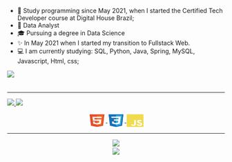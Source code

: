 - 🚀 Study programming since May 2021, when I started the Certified Tech Developer course at Digital House Brazil;
- 🎲 Data Analyst
- 🎓 Pursuing a degree in Data Science
- ✨ In May 2021 when I started my transition to Fullstack Web. 
- 💻 I am currently studying: SQL, Python, Java, Spring, MySQL, Javascript, Html, css;
</div>
  <img src="https://estruyf-github.azurewebsites.net/api/VisitorHit?user=ivanDourado&repo=ivanDourado&countColorcountColor&style=flat">
<div><br>

<hr>
<div>
  <a href="[[[https://github.com/ivanDourado](https://github.com/ivanDourado)](https://github.com/ivanDourado)](https://github.com/ivanDourado)">
  <img height="180em" src="https://github-readme-stats.vercel.app/api/top-langs/?username=ivanDourado&layout=compact&langs_count=7&theme=dracula"/>
  <img height="180em" src="https://github-readme-stats.vercel.app/api?username=ivanDourado&show_icons=true&theme=dracula&include_all_commits=true&count_private=true"/>
</div>
<div id="techs" style="display: inline_block" align="center"><br>
  <img align="center" alt="HTML" height="30" width="40" src="https://raw.githubusercontent.com/devicons/devicon/master/icons/html5/html5-original.svg">
  <img align="center" alt="CSS" height="30" width="40" src="https://raw.githubusercontent.com/devicons/devicon/master/icons/css3/css3-original.svg">  
  <img align="center" alt="Js" height="30" width="40" src="https://raw.githubusercontent.com/devicons/devicon/master/icons/javascript/javascript-plain.svg">

 
</div>
  <hr>
  <div align="center">
 
  <a href="[[https://www.linkedin.com/in/jaiana-santos-dev/](https://www.linkedin.com/in/ivan-felipe-dev/)](https://www.linkedin.com/in/ivan-felipe-dev/)" target="_blank"><img src="https://img.shields.io/badge/-LinkedIn-%230077B5?style=for-the-badge&logo=linkedin&logoColor=white" target="_blank"></a>   
    <a href = "mailto:jaivan96@protonmail.com"><img src="https://img.shields.io/badge/Gmail-D14836?style=for-the-badge&logo=gmail&logoColor=white" target="_blank"></a>
    
</div>
